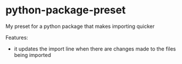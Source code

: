 # python-package-preset

My preset for a python package that makes importing quicker

Features:

-   it updates the import line when there are changes made to the files being imported
